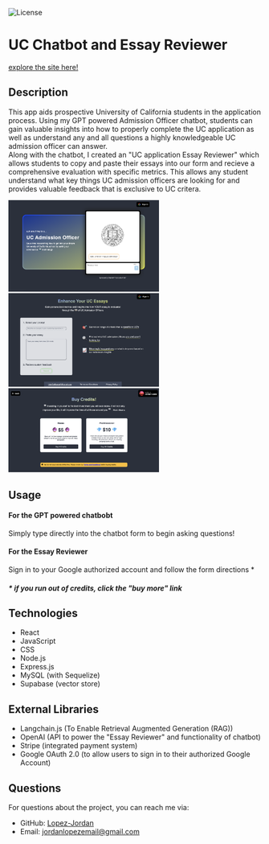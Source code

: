 ![License](https://img.shields.io/badge/license-MIT-brightgreen)

# UC Chatbot and Essay Reviewer

[explore the site here!](https://ucadmissionsai.com/)

## Description

This app aids prospective University of California students in the application process. Using my GPT powered Admission Officer chatbot, students can gain valuable insights into how to properly complete the UC application as well as understand any and all questions a highly knowledgeable UC admission officer can answer. 
<br>
Along with the chatbot, I created an "UC application Essay Reviewer" which allows students to copy and paste their essays into our form and recieve a comprehensive evaluation with specific metrics. This allows any student understand what key things UC admission officers are looking for and provides valuable feedback that is exclusive to UC critera. 


<img src="./client/public/home.png" alt="Homepage" width="300">
<img src="./client/public/home2.png" alt="Login page" width="300">
<img src="./client/public/home3.png" alt="Dashboard" width="300">

## Usage

<h4>For the GPT powered chatbobt</h4>
Simply type directly into the chatbot form to begin asking questions!
<br>
<h4>For the Essay Reviewer</h4>
Sign in to your Google authorized account and follow the form directions *
<br>
<h5>* if you run out of credits, click the "buy more" link</h5>

## Technologies

- React
- JavaScript
- CSS
- Node.js
- Express.js
- MySQL (with Sequelize)
- Supabase (vector store)

## External Libraries

- Langchain.js (To Enable Retrieval Augmented Generation (RAG))
- OpenAI (API to power the "Essay Reviewer" and functionality of chatbot)
- Stripe (integrated payment system)
- Google OAuth 2.0 (to allow users to sign in to their authorized Google Account)



## Questions
For questions about the project, you can reach me via:
- GitHub: [Lopez-Jordan](https://github.com/Lopez-Jordan)
- Email: jordanlopezemail@gmail.com
